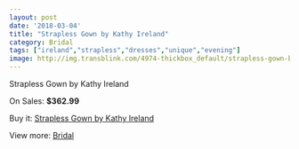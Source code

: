 ```yaml
---
layout: post
date: '2018-03-04'
title: "Strapless Gown by Kathy Ireland"
category: Bridal
tags: ["ireland","strapless","dresses","unique","evening"]
image: http://img.transblink.com/4974-thickbox_default/strapless-gown-by-kathy-ireland.jpg
---
```

Strapless Gown by Kathy Ireland

On Sales: **$362.99**
<a href="https://www.transblink.com/en/bridal/1561-strapless-gown-by-kathy-ireland.html"><amp-img layout="responsive" width="600" height="600" src="//img.transblink.com/4974-thickbox_default/strapless-gown-by-kathy-ireland.jpg" alt="Strapless Gown by Kathy Ireland 0" /></a>
<a href="https://www.transblink.com/en/bridal/1561-strapless-gown-by-kathy-ireland.html"><amp-img layout="responsive" width="600" height="600" src="//img.transblink.com/4975-thickbox_default/strapless-gown-by-kathy-ireland.jpg" alt="Strapless Gown by Kathy Ireland 1" /></a>

Buy it: [Strapless Gown by Kathy Ireland](https://www.transblink.com/en/bridal/1561-strapless-gown-by-kathy-ireland.html "Strapless Gown by Kathy Ireland")

View more: [Bridal](https://www.transblink.com/en/3-bridal "Bridal")